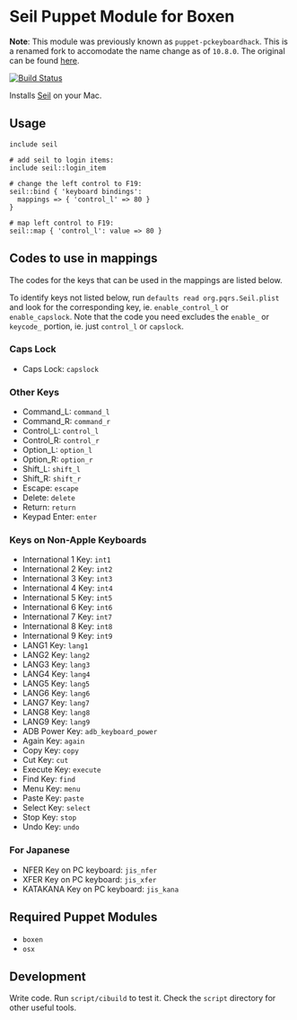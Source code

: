 # Seil Puppet Module for Boxen

**Note**: This module was previously known as `puppet-pckeyboardhack`. This is a renamed fork to
accomodate the name change as of `10.8.0`. The original can be found [here](https://github.com/boxen/puppet-pckeyboardhack).

[![Build Status](https://travis-ci.org/boxen/puppet-seil.svg?branch=master)](https://travis-ci.org/boxen/puppet-seil)

Installs [Seil](https://pqrs.org/macosx/keyremap4macbook/seil.html.en) on your Mac.

## Usage

```puppet
include seil

# add seil to login items:
include seil::login_item

# change the left control to F19:
seil::bind { 'keyboard bindings':
  mappings => { 'control_l' => 80 }
}

# map left control to F19:
seil::map { 'control_l': value => 80 }
```

## Codes to use in mappings

The codes for the keys that can be used in the mappings are listed below.

To identify keys not listed below, run `defaults read org.pqrs.Seil.plist` and look for the corresponding key, ie. `enable_control_l` or `enable_capslock`. Note that the code you need excludes the `enable_` or `keycode_` portion, ie. just `control_l` or `capslock`.

### Caps Lock

* Caps Lock: `capslock`

### Other Keys

* Command_L: `command_l`
* Command_R: `command_r`
* Control_L: `control_l`
* Control_R: `control_r`
* Option_L: `option_l`
* Option_R: `option_r`
* Shift_L: `shift_l`
* Shift_R: `shift_r`
* Escape: `escape`
* Delete: `delete`
* Return: `return`
* Keypad Enter: `enter`

### Keys on Non-Apple Keyboards

* International 1 Key: `int1`
* International 2 Key: `int2`
* International 3 Key: `int3`
* International 4 Key: `int4`
* International 5 Key: `int5`
* International 6 Key: `int6`
* International 7 Key: `int7`
* International 8 Key: `int8`
* International 9 Key: `int9`
* LANG1 Key: `lang1`
* LANG2 Key: `lang2`
* LANG3 Key: `lang3`
* LANG4 Key: `lang4`
* LANG5 Key: `lang5`
* LANG6 Key: `lang6`
* LANG7 Key: `lang7`
* LANG8 Key: `lang8`
* LANG9 Key: `lang9`
* ADB Power Key: `adb_keyboard_power`
* Again Key: `again`
* Copy Key: `copy`
* Cut Key: `cut`
* Execute Key: `execute`
* Find Key: `find`
* Menu Key: `menu`
* Paste Key: `paste`
* Select Key: `select`
* Stop Key: `stop`
* Undo Key: `undo`

### For Japanese

* NFER Key on PC keyboard: `jis_nfer`
* XFER Key on PC keyboard: `jis_xfer`
* KATAKANA Key on PC keyboard: `jis_kana`

## Required Puppet Modules

* `boxen`
* `osx`

## Development

Write code. Run `script/cibuild` to test it. Check the `script`
directory for other useful tools.
